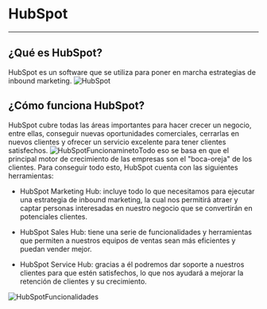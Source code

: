 # HubSpot___## ¿Qué es HubSpot?HubSpot es un software que se utiliza para poner en marcha estrategias de inbound marketing. ![HubSpot](https://recursos.connext.es/hubfs/hubspot-crm-blog.png)## ¿Cómo funciona HubSpot?HubSpot cubre todas las áreas importantes para hacer crecer un negocio, entre ellas, conseguir nuevas oportunidades comerciales, cerrarlas en nuevos clientes y ofrecer  un servicio excelente para tener clientes satisfechos. ![HubSpotFuncionamineto](https://www.inboundcycle.com/hs-fs/hubfs/hubspot-flywheel%20(1).png?width=600&name=hubspot-flywheel%20(1).png)Todo eso se basa en que el principal motor de crecimiento de las empresas son el "boca-oreja" de los clientes. Para conseguir todo esto, HubSpot cuenta con las siguientes herramientas:+ HubSpot Marketing Hub: incluye todo lo que necesitamos para ejecutar una estrategia de inbound marketing, la cual nos permitirá atraer y captar personas interesadas en nuestro negocio que se convertirán en potenciales clientes.- HubSpot Sales Hub: tiene una serie de funcionalidades y herramientas que permiten a nuestros equipos de ventas sean más eficientes y puedan vender mejor.* HubSpot Service Hub: gracias a él podremos dar soporte a nuestros clientes para que estén satisfechos, lo que nos ayudará a mejorar la retención de clientes y su crecimiento.![HubSpotFuncionalidades](https://www.inboundcycle.com/hs-fs/hubfs/hubspot-como-funciona.png?width=900&name=hubspot-como-funciona.png)